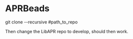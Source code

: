 # APRBeads

git clone --recursive #path_to_repo 

Then change the LibAPR repo to develop, should then work.

